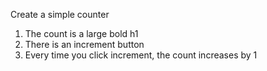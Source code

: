 Create a simple counter

1. The count is a large bold h1
2. There is an increment button
3. Every time you click increment, the count increases by 1
